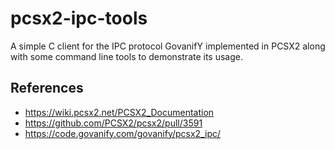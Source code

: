 # pcsx2-ipc-tools

A simple C client for the IPC protocol GovanifY implemented in PCSX2 along with some command line tools to demonstrate its usage.

## References

- https://wiki.pcsx2.net/PCSX2_Documentation
- https://github.com/PCSX2/pcsx2/pull/3591
- https://code.govanify.com/govanify/pcsx2_ipc/

